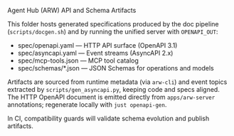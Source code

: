 Agent Hub (ARW) API and Schema Artifacts

This folder hosts generated specifications produced by the doc pipeline (`scripts/docgen.sh`) and by running the unified server with `OPENAPI_OUT`:
- spec/openapi.yaml — HTTP API surface (OpenAPI 3.1)
- spec/asyncapi.yaml — Event streams (AsyncAPI 2.x)
- spec/mcp-tools.json — MCP tool catalog
- spec/schemas/*.json — JSON Schemas for operations and models

Artifacts are sourced from runtime metadata (via `arw-cli`) and event topics extracted by `scripts/gen_asyncapi.py`, keeping code and specs aligned. The HTTP OpenAPI document is emitted directly from `apps/arw-server` annotations; regenerate locally with `just openapi-gen`.

In CI, compatibility guards will validate schema evolution and publish artifacts.
